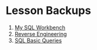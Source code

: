 # Lesson Backups

<!-- - Open [LESSON_VIEWER.ipynb](LESSON_VIEWER.ipynb) to see content. -->


1. [My SQL Workbench](1_MySQL_Workbench.ipynb)
2. [Reverse Engineering](2_Reverse_Engineering.ipynb)
3. [SQL Basic Queries](3_SQL_Basic_Queries.ipynb)